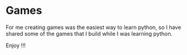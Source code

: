 # Games

For me creating games was the easiest way to learn python, so I have shared some of the games that I build while I was learning python.

Enjoy !!!
